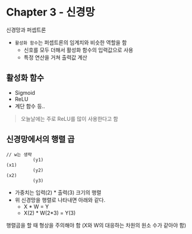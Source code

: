 # Chapter 3 - 신경망

신경망과 퍼셉트론
- `활성화 함수`는 퍼셉트론의 임계치와 비슷한 역할을 함
  - 신호를 모두 더해서 활성화 함수의 입력값으로 사용
  - 특정 연산을 거쳐 출력값 계산

## 활성화 함수
- Sigmoid
- ReLU
- 계단 함수 등..

> 오늘날에는 주로 ReLU를 많이 사용한다고 함

## 신경망에서의 행렬 곱

```
// w는 생략
          (y1)
(x1)
          (y2)
(x2)
          (y3)
```

- 가중치는 입력(2) * 출력(3) 크기의 행렬
- 위 신경망을 행렬로 나타내면 아래와 같다.
  - X * W = Y
  - X(2) * W(2*3) = Y(3)

행렬곱을 할 때 형상을 주의해야 함 (X와 W의 대응하는 차원의 원소 수가 같아야 함)
